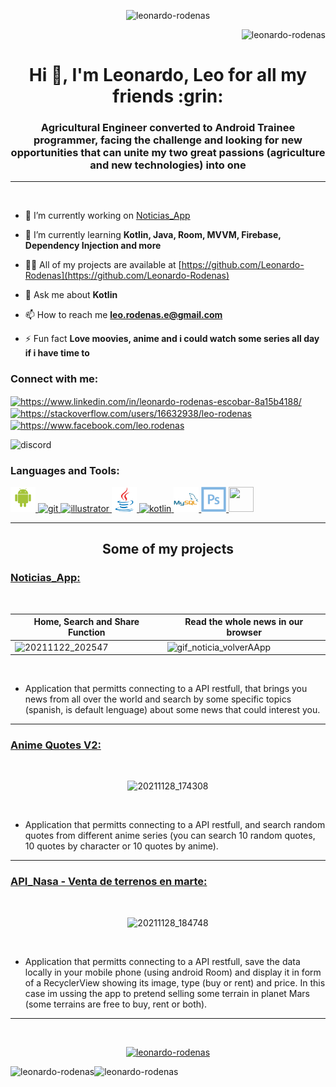 <p align="center"> <img src=https://i.imgur.com/6WIk326.png" alt="leonardo-rodenas" /> </p>

<p align="right"> <img src="https://komarev.com/ghpvc/?username=leonardo-rodenas&label=Profile%20views&color=0e75b6&style=flat" alt="leonardo-rodenas" /> </p>
<h1 align="center">Hi 👋, I'm Leonardo, Leo for all my friends :grin: </h1>
<h3 align="center">Agricultural Engineer converted to Android Trainee programmer, facing the challenge and looking for new opportunities that can unite my two great passions (agriculture and new technologies) into one</h3>

---
<br>

- 🔭 I’m currently working on [Noticias_App](https://github.com/Leonardo-Rodenas/Noticias_App)

- 🌱 I’m currently learning **Kotlin, Java, Room, MVVM, Firebase, Dependency Injection and more**

- 👨‍💻 All of my projects are available at [https://github.com/Leonardo-Rodenas](https://github.com/Leonardo-Rodenas)

- 💬 Ask me about **Kotlin**

- 📫 How to reach me **leo.rodenas.e@gmail.com**

- ⚡ Fun fact **Love moovies, anime and i could watch some series all day if i have time to**

<h3 align="left">Connect with me:</h3>
<p align="left">
<a href="https://www.linkedin.com/in/leonardo-rodenas-escobar-8a15b4188/" target="blank"><img align="center" src="https://raw.githubusercontent.com/rahuldkjain/github-profile-readme-generator/master/src/images/icons/Social/linked-in-alt.svg" alt="https://www.linkedin.com/in/leonardo-rodenas-escobar-8a15b4188/" height="30" width="40" /></a>
<a href="https://stackoverflow.com/users/16632938/leo-rodenas" target="blank"><img align="center" src="https://raw.githubusercontent.com/rahuldkjain/github-profile-readme-generator/master/src/images/icons/Social/stack-overflow.svg" alt="https://stackoverflow.com/users/16632938/leo-rodenas" height="30" width="40" /></a>
<a href="https://fb.com/leo.rodenas" target="blank"><img align="center" src="https://raw.githubusercontent.com/rahuldkjain/github-profile-readme-generator/master/src/images/icons/Social/facebook.svg" alt="https://www.facebook.com/leo.rodenas" height="30" width="40" /></a>
</p>
  
![discord](https://dcbadge.vercel.app/api/shield/865783285523152896?style=flat)
  

<h3 align="left">Languages and Tools:</h3>
<p align="left"> <a href="https://developer.android.com" target="_blank" rel="noreferrer"> <img src="https://raw.githubusercontent.com/devicons/devicon/master/icons/android/android-original-wordmark.svg" alt="android" width="40" height="40"/> </a>  <a href="https://git-scm.com/" target="_blank" rel="noreferrer"> <img src="https://www.vectorlogo.zone/logos/git-scm/git-scm-icon.svg" alt="git" width="40" height="40"/> </a> <a href="https://www.adobe.com/in/products/illustrator.html" target="_blank" rel="noreferrer"> <img src="https://www.vectorlogo.zone/logos/adobe_illustrator/adobe_illustrator-icon.svg" alt="illustrator" width="40" height="40"/> </a> <a href="https://www.java.com" target="_blank" rel="noreferrer"> <img src="https://raw.githubusercontent.com/devicons/devicon/master/icons/java/java-original.svg" alt="java" width="40" height="40"/> </a> <a href="https://kotlinlang.org" target="_blank" rel="noreferrer"> <img src="https://www.vectorlogo.zone/logos/kotlinlang/kotlinlang-icon.svg" alt="kotlin" width="40" height="40"/> </a> <a href="https://www.mysql.com/" target="_blank" rel="noreferrer"> <img src="https://raw.githubusercontent.com/devicons/devicon/master/icons/mysql/mysql-original-wordmark.svg" alt="mysql" width="40" height="40"/> </a> <a href="https://www.photoshop.com/en" target="_blank" rel="noreferrer"> <img src="https://raw.githubusercontent.com/devicons/devicon/master/icons/photoshop/photoshop-line.svg" alt="photoshop" width="40" height="40"/> </a> <img src="https://raw.githubusercontent.com/irontec/android-mvvm-example/master/logo.png" width="40" height = "40"/> </p>

---

<h2 align="center"> Some of my projects </h2>

### [Noticias_App:](https://github.com/Leonardo-Rodenas/Noticias_App)
<br>

<center>

  |Home, Search and Share Function|Read the whole news in our browser|
  |----|---|
  |![20211122_202547](https://i.imgur.com/iVQWdRA.gif)|![gif_noticia_volverAApp](https://i.imgur.com/0IYaaxO.gif)|
  
</center>
<br>

- Application that permitts connecting to a API restfull, that brings you news from all over the world and search by some specific topics (spanish, is default lenguage) about some news that could interest you.

---

### [Anime Quotes V2:](https://github.com/Leonardo-Rodenas/Frases-Quotes_Anime_Noviembre)
<br>

<center>

  
![20211128_174308](https://i.imgur.com/rFgWIB6.gif)
  
</center>
<br>

- Application that permitts connecting to a API restfull, and search random quotes from different anime series (you can search 10 random quotes, 10 quotes by character or 10 quotes by anime).

---

### [API_Nasa - Venta de terrenos en marte:](https://github.com/Leonardo-Rodenas/Ejercicio_API_Nasa)
<br>

<center>

![20211128_184748](https://i.imgur.com/VagZrZ5.gif)
  
</center>
<br>

- Application that permitts connecting to a API restfull, save the data locally in your mobile phone (using android Room) and display it in form of a RecyclerView showing its image, type (buy or rent) and price. In this case im ussing the app to pretend selling some terrain in planet Mars (some terrains are free to buy, rent or both).

---
<br>

<p align="center"> <a href="https://github.com/ryo-ma/github-profile-trophy"><img src="https://github-profile-trophy.vercel.app/?username=leonardo-rodenas" alt="leonardo-rodenas" /></a> </p>

  

<p><img align="left" src="https://github-readme-stats.vercel.app/api/top-langs?username=leonardo-rodenas&show_icons=true&locale=en&layout=compact" alt="leonardo-rodenas" /></p>


  
<p>&nbsp;<img align="left" src="https://github-readme-stats.vercel.app/api?username=leonardo-rodenas&show_icons=true&locale=en" alt="leonardo-rodenas" /></p>
  
    

